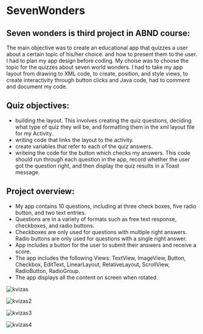 # SevenWonders

## Seven wonders is third project in ABND course:

The main objective was to create an educational app that quizzes a user about a certain topic of his/her choice.
and how to present them to the user. I had to plan my app design before coding. My choise was to choose the topic for the quizzes about seven world wonders. I had to take my app layout from drawing to XML code, to create, position, and style views, to create interactivity through button clicks and Java code, had to comment and document my code.

## Quiz objectives:
- building the layout. This involves creating the quiz questions, deciding what type of quiz they will be, and formatting them in the xml layout file for my Activity.
- writing code that links the layout to the activity. 
- create variables that refer to each of the quiz answers.
- writeing the code for the button which checks my answers. This code should run through each question in the app, record whether the user got the question right, and then display the quiz results in a Toast message.

## Project overview:
- My app contains 10 questions, including at three check boxes, five radio button, and two text entries.
- Questions are in a variety of formats such as free text response, checkboxes, and radio buttons.
- Checkboxes are only used for questions with multiple right answers. Radio buttons are only used for questions with a single right answer.
- App includes a button for the user to submit their answers and receive a score.
- The app includes the following Views: TextView, ImageView, Button, Checkbox, EditText, LinearLayout, RelativeLayout, ScrollView, RadioButton, RadioGroup.
- The app displays all the content on screen when rotated.



![kvizas](https://user-images.githubusercontent.com/26045797/55117221-af029300-50f2-11e9-98a7-8a409275a24f.png)


![kvizas2](https://user-images.githubusercontent.com/26045797/55117239-bf1a7280-50f2-11e9-8d44-c845dc267903.png)

![kvizas3](https://user-images.githubusercontent.com/26045797/55117258-db1e1400-50f2-11e9-9227-5f01753f707b.png)

![kvizas4](https://user-images.githubusercontent.com/26045797/55117267-e113f500-50f2-11e9-8b2e-23bd92d8ce23.png)
